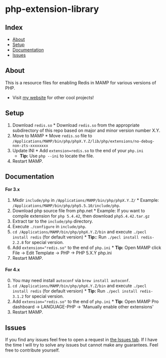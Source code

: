 # php-extension-library

## Index ##

* [About](#about)
* [Setup](#setup)
* [Documentation](#documentation)
* [Issues](#issues)

## About ## 

This is a resource files for enabling Redis in MAMP for various versions of PHP. 

* Visit [my website](https://jrquick.com) for other cool projects!

## Setup

  1. Download `redis.so` 
    * Download `redis.so` from the appropriate subdirectory of this repo based on major and minor version number X.Y.
  2. Move to MAMP
    * Move `redis.so` file to `/Applications/MAMP/bin/php/phpX.Y.Z/lib/php/extensions/no-debug-non-zts-xxxxxxxx`
  3. Update INI
    * Add `extension=redis.so` to the end of your `php.ini`
      * **Tip:** Use `php --ini` to locate the file.
  4. Restart MAMP.

## Documentation

#### For 3.x

  1. Mkdir `include/php` in `/Applications/MAMP/bin/php/phpX.Y.Z/`
    * Example: `/Applications/MAMP/bin/php/php5.5.10/include/php`.
  2. Download php source file from php.net
    * Example: If you want to compile extension for `php 5.4.42`, then download `php5.4.42.tar.gz`
  3. Extract tar to the `include/php` directory.
  4. Execute `./configure` in `include/php`.
  5. `cd /Applications/MAMP/bin/php/phpX.Y.Z/bin` and execute `./pecl install redis` (for default version)
    * **Tip:**: Run `./pecl install redis-2.2.8` for special version.
  6. Add `extension="redis.so"` to the end of `php.ini` 
    * **Tip:** Open MAMP click File → Edit Template → PHP → PHP 5.X.Y php.ini
  7. Restart MAMP.

#### For 4.x
  0. You may need install `autoconf` via `brew install autoconf`.
  1. `cd /Applications/MAMP/bin/php/phpX.Y.Z/bin` and execute `./pecl install redis` (for default version) 
    * **Tip:** Run `./pecl install redis-3.1.2` for special version.
  2. Add `extension="redis.so"` to the end of `php.ini`
    * **Tip:** Open MAMP Pro dashboard → LANGUAGE-PHP → 'Manually enable other extensions'
  3. Restart MAMP.

## Issues ##

If you find any issues feel free to open a request in [the Issues tab](https://github.com/jrquick17/php-extension-library/issues). If I have the time I will try to solve any issues but cannot make any guarantees. Feel free to contribute yourself.
